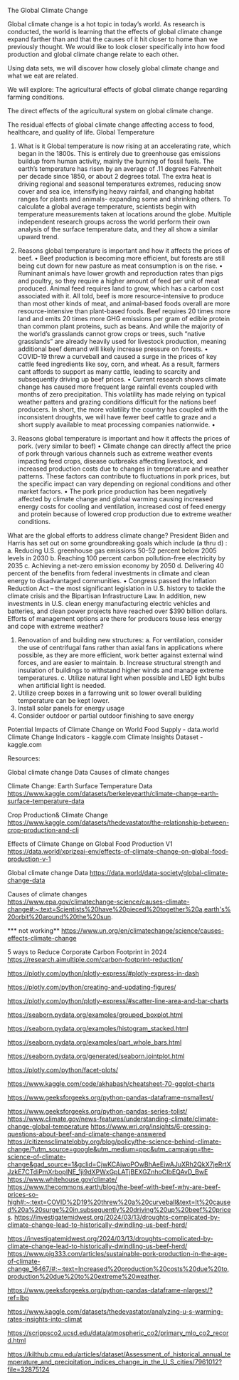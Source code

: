 The Global Climate Change 

Global climate change is a hot topic in today’s world. As research is conducted, the world is learning that the effects of global climate change expand farther than and that the causes of it hit closer to home than we previously thought. We would like to look closer specifically into how food production and global climate change relate to each other. 

Using data sets, we will discover how closely global climate change and what we eat are related.

We will explore: 
The agricultural effects of global climate change regarding farming conditions.

The direct effects of the agricultural system on global climate change.

The residual effects of global climate change affecting access to food, healthcare, and quality of life.
          Global Temperature 
1.	What is it
Global temperature is now rising at an accelerating rate, which began in the 1800s. This is entirely due to greenhouse gas emissions buildup from human activity, mainly the burning of fossil fuels. The earth’s temperature has risen by an average of .11 degrees Fahrenheit per decade since 1850, or about 2 degrees total. The extra heat is driving regional and seasonal temperatures extremes, reducing snow cover and sea ice, intensifying heavy rainfall, and changing habitat ranges for plants and animals- expanding some and shrinking others. To calculate a global average temperature, scientists begin with temperature measurements taken at locations around the globe. Multiple independent research groups across the world perform their own analysis of the surface temperature data, and they all show a similar upward trend. 

2.	Reasons global temperature is important and how it affects the prices of beef.
•	Beef production is becoming more efficient, but forests are still being cut down for new pasture as meat consumption is on the rise. 
•	Ruminant animals have lower growth and reproduction rates than pigs and poultry, so they require a higher amount of feed per unit of meat produced. Animal feed requires land to grow, which has a carbon cost associated with it. All told, beef is more resource-intensive to produce than most other kinds of meat, and animal-based foods overall are more resource-intensive than plant-based foods. Beef requires 20 times more land and emits 20 times more GHG emissions per gram of edible protein than common plant proteins, such as beans. And while the majority of the world’s grasslands cannot grow crops or trees, such “native grasslands” are already heavily used for livestock production, meaning additional beef demand will likely increase pressure on forests.
•	COVID-19 threw a curveball and caused a surge in the prices of key cattle feed ingredients like soy, corn, and wheat. As a result, farmers cant affords to support as many cattle, leading to scarcity and subsequently driving up beef prices. 
•	Current research shows climate change has caused more frequent large rainfall events coupled with months of zero precipitation. This volatility has made relying on typical weather patters and grazing conditions difficult for the nations beef producers. In short, the more volatility the country has coupled with the inconsistent droughts, we will have fewer beef cattle to graze and a short supply available to meat processing companies nationwide. 
•	
3.	Reasons global temperature is important and how it affects the prices of pork. (very similar to beef) 
•	Climate change can directly affect the price of pork through various channels such as extreme weather events impacting feed crops, disease outbreaks affecting livestock, and increased production costs due to changes in temperature and weather patterns. These factors can contribute to fluctuations in pork prices, but the specific impact can vary depending on regional conditions and other market factors. 
•	The pork price production has been negatively affected by climate change and global warming causing increased energy costs for cooling and ventilation, increased cost of feed energy and protein because of lowered crop production due to extreme weather conditions.



What are the global efforts to address climate change?
President Biden and Harris has set out on some groundbreaking goals which include (a thru d) : 
a.	Reducing U.S. greenhouse gas emissions 50-52 percent below 2005 levels in 2030
b.	Reaching 100 percent carbon pollution-free electricity by 2035
c.	Achieving a net-zero emission economy by 2050
d.	Delivering 40 percent of the benefits from federal investments in climate and clean energy to disadvantaged communities.
•	Congress passed the Inflation Reduction Act – the most significant legislation in U.S. history to tackle the climate crisis and the Bipartisan Infrastructure Law. In addition, new investments in U.S. clean energy manufacturing electric vehicles and batteries, and clean power projects have reached over $390 billion dollars. 
Efforts of management options are there for producers touse less energy and cope with extreme weather?
1.	Renovation of and building new structures:
a.	For ventilation, consider the use of centrifugal fans rather than axial fans in applications where possible, as they are more efficient, work better against external wind forces, and are easier to maintain.
b.	Increase structural strength and insulation of buildings to withstand higher winds and manage extreme temperatures.
c.	Utilize natural light when possible and LED light bulbs when artificial light is needed.
2.	Utilize creep boxes in a farrowing unit so lower overall building temperature can be kept lower.
3.	Install solar panels for energy usage 
4.	Consider outdoor or partial outdoor finishing to save energy



Potential Impacts of Climate Change on World Food Supply - data.world
Climate Change Indicators - kaggle.com
Climate Insights Dataset - kaggle.com



Resources:




Global climate change Data
Causes of climate changes  

Climate Change: Earth Surface Temperature Data 
https://www.kaggle.com/datasets/berkeleyearth/climate-change-earth-surface-temperature-data 

Crop Production& Climate Change  
https://www.kaggle.com/datasets/thedevastator/the-relationship-between-crop-production-and-cli 

Effects of Climate Change on Global Food Production V1 
https://data.world/xprizeai-env/effects-of-climate-change-on-global-food-production-v-1 

Global climate change Data
https://data.world/data-society/global-climate-change-data

Causes of climate changes  
https://www.epa.gov/climatechange-science/causes-climate-change#:~:text=Scientists%20have%20pieced%20together%20a,earth's%20orbit%20around%20the%20sun.

*** not working**
https://www.un.org/en/climatechange/science/causes-effects-climate-change 

5 ways to Reduce Corporate Carbon Footprint in 2024 
https://research.aimultiple.com/carbon-footprint-reduction/

https://plotly.com/python/plotly-express/#plotly-express-in-dash

https://plotly.com/python/creating-and-updating-figures/

https://plotly.com/python/plotly-express/#scatter-line-area-and-bar-charts

https://seaborn.pydata.org/examples/grouped_boxplot.html

https://seaborn.pydata.org/examples/histogram_stacked.html

https://seaborn.pydata.org/examples/part_whole_bars.html

https://seaborn.pydata.org/generated/seaborn.jointplot.html

https://plotly.com/python/facet-plots/

https://www.kaggle.com/code/akhabash/cheatsheet-70-ggplot-charts 

https://www.geeksforgeeks.org/python-pandas-dataframe-nsmallest/

https://www.geeksforgeeks.org/python-pandas-series-tolist/
https://www.climate.gov/news-features/understanding-climate/climate-change-global-temperature
https://www.wri.org/insights/6-pressing-questions-about-beef-and-climate-change-answered
https://citizensclimatelobby.org/blog/policy/the-science-behind-climate-change/?utm_source=google&utm_medium=ppc&utm_campaign=the-science-of-climate-change&gad_source=1&gclid=CjwKCAjwoPOwBhAeEiwAJuXRh2QkX7jeRrtXJzkE7CTdiPmXrbopINE_1ji9dXPWxGpLATjBEXGZnhoCIbEQAvD_BwE
https://www.whitehouse.gov/climate/
https://www.thecommons.earth/blog/the-beef-with-beef-why-are-beef-prices-so-high#:~:text=COVID%2D19%20threw%20a%20curveball&text=It%20caused%20a%20surge%20in,subsequently%20driving%20up%20beef%20prices.
https://investigatemidwest.org/2024/03/13/droughts-complicated-by-climate-change-lead-to-historically-dwindling-us-beef-herd/

https://investigatemidwest.org/2024/03/13/droughts-complicated-by-climate-change-lead-to-historically-dwindling-us-beef-herd/
https://www.pig333.com/articles/sustainable-pork-production-in-the-age-of-climate-change_16467/#:~:text=Increased%20production%20costs%20due%20to,production%20due%20to%20extreme%20weather.


https://www.geeksforgeeks.org/python-pandas-dataframe-nlargest/?ref=lbp

https://www.kaggle.com/datasets/thedevastator/analyzing-u-s-warming-rates-insights-into-climat

https://scrippsco2.ucsd.edu/data/atmospheric_co2/primary_mlo_co2_record.html

https://kilthub.cmu.edu/articles/dataset/Assessment_of_historical_annual_temperature_and_precipitation_indices_change_in_the_U_S_cities/7961012?file=32875124
